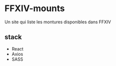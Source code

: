 # FFXIV-mounts
Un site qui liste les montures disponibles dans FFXIV

## stack

- React
- Axios
- SASS
